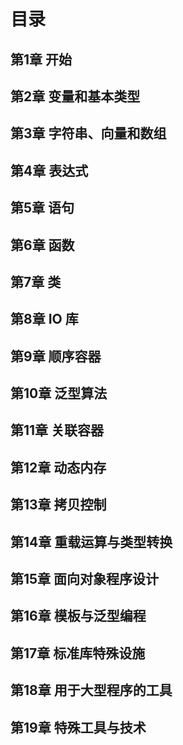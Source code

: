 # 目录



## 第1章	开始

## 第2章	变量和基本类型

## 第3章	字符串、向量和数组

## 第4章	表达式

## 第5章	语句

## 第6章	函数

## 第7章	类

## 第8章	IO 库

## 第9章	顺序容器

## 第10章	泛型算法

## 第11章	关联容器

## 第12章	动态内存

## 第13章	拷贝控制

## 第14章	重载运算与类型转换

## 第15章	面向对象程序设计

## 第16章	模板与泛型编程

## 第17章	标准库特殊设施

## 第18章	用于大型程序的工具

## 第19章	特殊工具与技术

